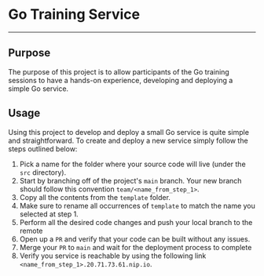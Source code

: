 # Go Training Service

---

## Purpose

The purpose of this project is to allow participants of the Go training sessions to have a hands-on experience, developing and 
deploying a simple Go service.

## Usage

Using this project to develop and deploy a small Go service is quite simple and straightforward. To create and deploy a
new service simply follow the steps outlined below:

1. Pick a name for the folder where your source code will live (under the `src` directory).
2. Start by branching off of the project's `main` branch. Your new branch should follow this convention `team/<name_from_step_1>`.
3. Copy all the contents from the `template` folder. 
4. Make sure to rename all occurrences of `template` to match the name you selected at step 1.
5. Perform all the desired code changes and push your local branch to the remote
6. Open up a `PR` and verify that your code can be built without any issues.
7. Merge your `PR` to `main` and wait for the deployment process to complete
8. Verify you service is reachable by using the following link `<name_from_step_1>.20.71.73.61.nip.io`.
